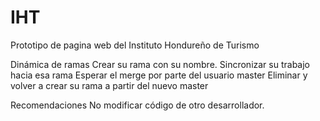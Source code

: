# IHT
Prototipo de pagina web del Instituto Hondureño de Turismo

Dinámica de ramas
Crear su rama con su nombre.
Sincronizar su trabajo hacia esa rama
Esperar el merge por parte del usuario master
Eliminar y volver a crear su rama a partir del nuevo master


Recomendaciones
No modificar código de otro desarrollador.
